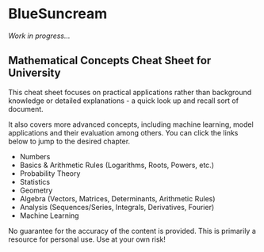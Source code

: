 # BlueSuncream


*Work in progress...*

## Mathematical Concepts Cheat Sheet for University

This cheat sheet focuses on practical applications rather than background knowledge or detailed explanations - a quick look up and recall sort of document. 

It also covers more advanced concepts, including machine learning, model applications and their evaluation among others. You can click the links below to jump to the desired chapter. 

- Numbers
- Basics & Arithmetic Rules (Logarithms, Roots, Powers, etc.)
- Probability Theory
- Statistics
- Geometry
- Algebra (Vectors, Matrices, Determinants, Arithmetic Rules)
- Analysis (Sequences/Series, Integrals, Derivatives, Fourier)
- Machine Learning

No guarantee for the accuracy of the content is provided. This is primarily a resource for personal use. Use at your own risk!
